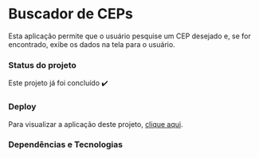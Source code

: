 # Buscador de CEPs

Esta aplicação permite que o usuário pesquise um CEP desejado e, se for encontrado, exibe os dados na tela para o usuário.

### Status do projeto

Este projeto já foi concluído :heavy_check_mark:

### Deploy

Para visualizar a aplicação deste projeto,  <a href="https://artleao.github.io/buscador_cep" target="_blank">clique aqui</a>.

### Dependências e Tecnologias




